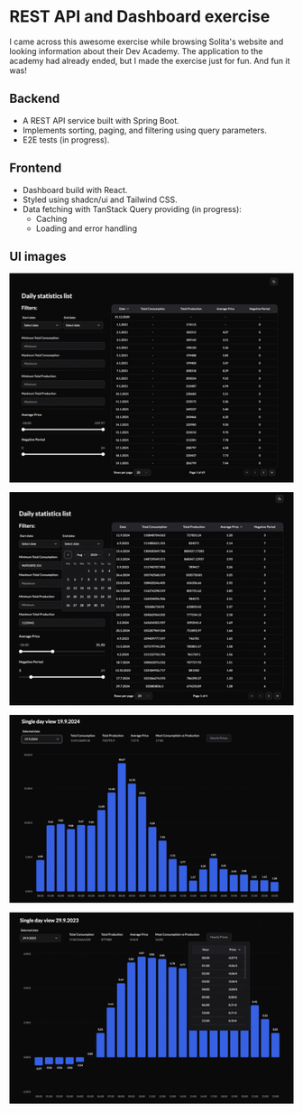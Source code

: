 # REST API and Dashboard exercise

I came across this awesome exercise while browsing Solita's website and looking information about their Dev Academy. The application to the academy had already ended, but I made the exercise just for fun. And fun it was!

## Backend

- A REST API service built with Spring Boot.
- Implements sorting, paging, and filtering using query parameters.
- E2E tests (in progress).


## Frontend

- Dashboard build with React.
- Styled using shadcn/ui and Tailwind CSS.
- Data fetching with TanStack Query providing (in progress):
  - Caching
  - Loading and error handling


## UI images

![img.png](readme-imgs/daily-statistics-list.png)

![img_1.png](readme-imgs/filters.png)

![img_2.png](readme-imgs/single-day-view.png)

![img.png](readme-imgs/hourly-prices.png)